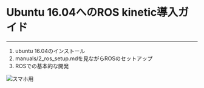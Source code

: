# Ubuntu 16.04へのROS kinetic導入ガイド
---

1. ubuntu 16.04のインストール
2. manuals/2_ros_setup.mdを見ながらROSのセットアップ
3. ROSでの基本的な開発


![スマホ用](https://github.com/NOMURA-Masaya/kinetic-installation/QRcode.jpg "QRコード")
